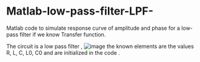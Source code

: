 # Matlab-low-pass-filter-LPF-
Matlab code to simulate response curve of amplitude and phase for a low-pass filter if we know Transfer function.

The circuit is a low pass filter , ![image](https://user-images.githubusercontent.com/98215048/151015054-e80beb4e-f6b8-491e-b47d-5d996bdb7fa7.png)
the known elements are the values R, L, C, L0, C0 and are initialized in the code . 
